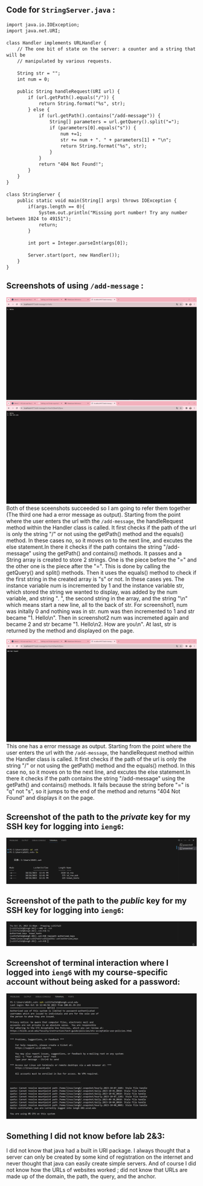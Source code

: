 ##  Code for `StringServer.java` :
```
import java.io.IOException;
import java.net.URI;

class Handler implements URLHandler {
    // The one bit of state on the server: a counter and a string that will be 
    // manipulated by various requests.
    
    String str = "";
    int num = 0;

    public String handleRequest(URI url) {
        if (url.getPath().equals("/")) {
            return String.format("%s", str);
        } else {
            if (url.getPath().contains("/add-message")) {
                String[] parameters = url.getQuery().split("=");
                if (parameters[0].equals("s")) {
                    num +=1;
                    str += num + ". " + parameters[1] + "\n";
                    return String.format("%s", str);
                }
            }
            return "404 Not Found!";
        }
    }
}

class StringServer {
    public static void main(String[] args) throws IOException {
        if(args.length == 0){
            System.out.println("Missing port number! Try any number between 1024 to 49151");
            return;
        }

        int port = Integer.parseInt(args[0]);

        Server.start(port, new Handler());
    }
}
```

##  Screenshots of using `/add-message` :
![Image](screenshot1.png)
![Image](screenshot2.png)
Both of these sceenshots succeeded so I am going to refer them together (The third one had a error message as output). Starting from the point where the user enters the url with the `/add-message`, the handleRequest method within the Handler class is called. It first checks if the path of the url is only the string "/" or not using the getPath() method and the equals() method. In these cases no, so it moves on to the next line, and excutes the else statement.In there it checks if the path contains the string "/add-message" using the getPath() and contains() methods. It passes and a String array is created to store 2 strings. One is the piece before the "=" and the other one is the piece after the "=". This is done by calling the getQuery() and split() methods. Then it uses the equals() method to check if the first string in the created array is "s" or not. In these cases yes. The instance variable num is incremented by 1 and the instance variable str, which stored the string we wanted to display, was added by the num variable, and string ". ", the second string in the array, and the string "\n" which means start a new line, all to the back of str. For screenshot1, num was initally 0 and nothing was in str. num was then incremented to 1 and str became "1. Hello\n". Then in screenshot2 num was incremeted again and became 2 and str became "1. Hello\n2. How are you\n". At last, str is returned by the method and displayed on the page.

![Image](screenshot3.png)
This one has a error message as output. Starting from the point where the user enters the url with the `/add-message`, the handleRequest method within the Handler class is called. It first checks if the path of the url is only the string "/" or not using the getPath() method and the equals() method. In this case no, so it moves on to the next line, and excutes the else statement.In there it checks if the path contains the string "/add-message" using the getPath() and contains() methods. It fails because the string before "=" is "q" not "s", so it jumps to the end of the method and returns "404 Not Found" and displays it on the page.

##  Screenshot of the path to the *private* key for my SSH key for logging into `ieng6`:
![Image](screenshot4.png)

##  Screenshot of the path to the *public* key for my SSH key for logging into `ieng6`:
![Image](screenshot5.png)

##  Screenshot of terminal interaction where I logged into `ieng6` with my course-specific account without being asked for a password:
![Image](screenshot6.png)

##  Something I did not know before lab 2&3:
I did not know that java had a built in URI package. I always thought that a server can only be created by some kind of registration on the internet and never thought that java can easily create simple servers. And of course I did not know how the URLs of websites worked ; did not know that URLs are made up of the domain, the path, the query, and the anchor.
